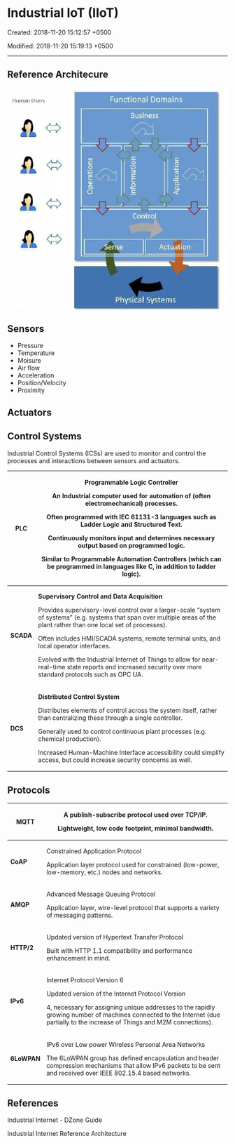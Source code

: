 # Industrial IoT (IIoT)

Created: 2018-11-20 15:12:57 +0500

Modified: 2018-11-20 15:19:13 +0500

---

## Reference Architecure

![image](media/Industrial-IoT-(IIoT)-image1.png)

## Sensors

- Pressure
- Temperature
- Moisure
- Air flow
- Acceleration
- Position/Velocity
- Proximity

## Actuators

## Control Systems

Industrial Control Systems (ICSs) are used to monitor and control the processes and interactions between sensors and actuators.
<table>
<colgroup>
<col style="width: 11%" />
<col style="width: 88%" />
</colgroup>
<thead>
<tr class="header">
<th><strong>PLC</strong></th>
<th><p><strong>Programmable Logic Controller</strong></p>
<p>An Industrial computer used for automation of (often electromechanical) processes.</p>
<p>Often programmed with IEC 61131-3 languages such as Ladder Logic and Structured Text.</p>
<p>Continuously monitors input and determines necessary output based on programmed logic.</p>
<p>Similar to Programmable Automation Controllers (which can be programmed in languages like C, in addition to ladder logic).</p></th>
</tr>
</thead>
<tbody>
<tr>
<td><strong>SCADA</strong></td>
<td><p><strong>Supervisory Control and Data Acquisition</strong></p>
<p>Provides supervisory-level control over a larger-scale “system of systems” (e.g. systems that span over multiple areas of the plant rather than one local set of processes).</p>
<p>Often includes HMI/SCADA systems, remote terminal units, and local operator interfaces.</p>
<p>Evolved with the Industrial Internet of Things to allow for near-real-time state reports and increased security over more standard protocols such as OPC UA.</p></td>
</tr>
<tr>
<td><strong>DCS</strong></td>
<td><p><strong>Distributed Control System</strong></p>
<p>Distributes elements of control across the system itself, rather than centralizing these through a single controller.</p>
<p>Generally used to control continuous plant processes (e.g. chemical production).</p>
<p>Increased Human-Machine Interface accessibility could simplify access, but could increase security concerns as well.</p></td>
</tr>
</tbody>
</table>

## Protocols

<table>
<colgroup>
<col style="width: 14%" />
<col style="width: 85%" />
</colgroup>
<thead>
<tr class="header">
<th><strong>MQTT</strong></th>
<th><p>A publish-subscribe protocol used over TCP/IP.</p>
<p>Lightweight, low code footprint, minimal bandwidth.</p></th>
</tr>
</thead>
<tbody>
<tr>
<td><strong>CoAP</strong></td>
<td><p>Constrained Application Protocol</p>
<p>Application layer protocol used for constrained (low-power, low-memory, etc.) nodes and networks.</p></td>
</tr>
<tr>
<td><strong>AMQP</strong></td>
<td><p>Advanced Message Queuing Protocol</p>
<p>Application layer, wire-level protocol that supports a variety of messaging patterns.</p></td>
</tr>
<tr>
<td><strong>HTTP/2</strong></td>
<td><p>Updated version of Hypertext Transfer Protocol</p>
<p>Built with HTTP 1.1 compatibility and performance enhancement in mind.</p></td>
</tr>
<tr>
<td><strong>IPv6</strong></td>
<td><p>Internet Protocol Version 6</p>
<p>Updated version of the Internet Protocol Version</p>
<p>4, necessary for assigning unique addresses to the rapidly growing number of machines connected to the Internet (due partially to the increase of Things and M2M connections).</p></td>
</tr>
<tr>
<td><strong>6LoWPAN</strong></td>
<td><p>IPv6 over Low power Wireless Personal Area Networks</p>
<p>The 6LoWPAN group has defined encapsulation and header compression mechanisms that allow IPv6 packets to be sent and received over IEEE 802.15.4 based networks.</p></td>
</tr>
</tbody>
</table>

## References

Industrial Internet - DZone Guide

Industrial Internet Reference Architecture
